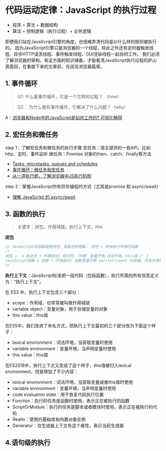 # 代码运动定律：JavaScript 的执行过程

- 程序 = 算法 + 数据结构
- 算法 = 控制逻辑（执行过程）+ 业务逻辑

即便我们站在JavaScript引擎的角度，也很难弄清代码是以什么样的规则被执行的。
因为JavaScript引擎只是浏览器的一个线程，除此之外还有定时器触发线程、异步HTTP请求线程、事件触发线程、GUI渲染线程一起协同工作。
我们必须了解浏览器的架构，有这方面的知识储备，才能看清JavaScript执行过程的庐山真面目，在看接下来的文章前，先阅览浏览器篇章。


## 1. 事件循环

> Q1: 什么是事件循环，它是一个怎样的过程？ （how）

> Q2： 为什么要有事件循环，它解决了什么问题？（why）

A：[浏览器和Node中的JavaScript是如何工作的? 可视化解释](https://juejin.im/post/5d693d8b6fb9a06aca383488)

## 2. 宏任务和微任务

step 1：了解宏任务和微任务的执行步骤
宏任务：宿主提供的一些API，比如 http、定时、事件监听
微任务：Promise 对象的then、catch、finally等方法

- [Tasks, microtasks, queues and schedules](https://jakearchibald.com/2015/tasks-microtasks-queues-and-schedules/)
- [事件循环：微任务和宏任务](https://zh.javascript.info/event-loop)
- [从一道执行题，了解浏览器中JS执行机制](https://juejin.im/post/5b0e84d0f265da08c86fa580)

step 2：掌握JavaScript所有异步编程的方式（尤其是promise 和 async/await）

- [理解 JavaScript 的 async/await](https://segmentfault.com/a/1190000007535316)

## 3. 函数的执行

> 关键字：闭包，作用域链，执行上下文，this

**闭包**

```JavaScript
// JavaScript的函数就是闭包，或者这样理解： 闭包 = 带有执行环境的函数
/*
闭包 =  λ 表达式 + 环境部分{ 标识符, 环境[ 变量环境,词法环境，this值 ]  }
JavaScript函数 = 函数 + 环境部分{ 函数里面不带 var/let/const 的变量，词法作用域[ score,this ] }
*/
```
**执行上下文**：JavaScript标准把一段代码（包括函数），执行所需的所有信息定义为：“执行上下文”。
  
在 ES3 中，执行上下文包含三个部分：
- scope：作用域，也常常被叫做作用域链
- variable object：变量对象，用于存储变量的对象
- this value：this值

在ES5中，我们改进了命名方式，把执行上下文最初的三个部分改为下面这个样子：
- lexical environment：词法环境，当获取变量时使用
- variable environment：变量环境，当声明变量时使用
- this value：this值
  
在ES2018中，执行上下文又变成了这个样子，this值被归入lexical environment，但是增加了不少内容：
- lexical environment：词法环境，当获取变量或者this值时使用
- variable environment：变量环境，当声明变量时使用
- code evaluation state：用于恢复代码执行位置
- Function：执行的任务是函数时使用，表示正在被执行的函数
- ScriptOrModule：执行的任务是脚本或者模块时使用，表示正在被执行的代码
- Realm：使用的基础库和内置对象实例
- Generator：仅生成器上下文有这个属性，表示当前生成器



## 4.语句级的执行